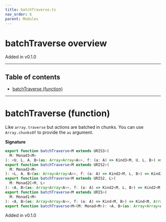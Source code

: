 ```yaml
---
title: batchTraverse.ts
nav_order: 6
parent: Modules
---
```


# batchTraverse overview

Added in v0.1.0

---

<h2 class="text-delta">Table of contents</h2>

- [batchTraverse (function)](#batchtraverse-function)

---

# batchTraverse (function)

Like `array.traverse` but actions are batched in chunks.
You can use `Array.chunksOf` to provide the `as` argument.

**Signature**

```ts
export function batchTraverse<M extends URIS3>(
  M: Monad3<M>
): <U, L, A, B>(as: Array<Array<A>>, f: (a: A) => Kind3<M, U, L, B>) => Kind3<M, U, L, Array<B>>
export function batchTraverse<M extends URIS2>(
  M: Monad2<M>
): <L, A, B>(as: Array<Array<A>>, f: (a: A) => Kind2<M, L, B>) => Kind2<M, L, Array<B>>
export function batchTraverse<M extends URIS2, L>(
  M: Monad2C<M, L>
): <A, B>(as: Array<Array<A>>, f: (a: A) => Kind2<M, L, B>) => Kind2<M, L, Array<B>>
export function batchTraverse<M extends URIS>(
  M: Monad1<M>
): <A, B>(as: Array<Array<A>>, f: (a: A) => Kind<M, B>) => Kind<M, Array<B>>
export function batchTraverse<M>(M: Monad<M>): <A, B>(as: Array<Array<A>>, f: (a: A) => HKT<M, B>) => HKT<M, Array<B>> { ... }
```

Added in v0.1.0
